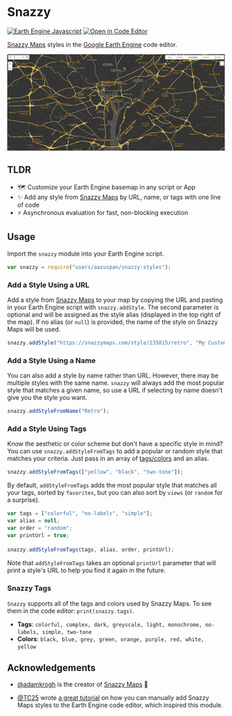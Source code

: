 # Snazzy

[![Earth Engine Javascript](https://img.shields.io/badge/Earth%20Engine%20API-Javascript-red)](https://developers.google.com/earth-engine/tutorials/tutorial_api_01)
[![Open in Code Editor](https://img.shields.io/badge/Open%20in-Code%20Editor-9cf)](https://code.earthengine.google.com/eea55338fa02e2b114e8cd70431302d8)

[Snazzy Maps](https://snazzymaps.com) styles in the [Google Earth Engine](https://earthengine.google.com/) code editor.

![Snazzy basemap demo](assets/snazzy_demo.gif)

## TLDR

- 🗺️ Customize your Earth Engine basemap in any script or App
- ✨ Add any style from [Snazzy Maps](https://snazzymaps.com) by URL, name, or tags with one line of code
- ⚡ Asynchronous evaluation for fast, non-blocking execution

## Usage

Import the `snazzy` module into your Earth Engine script.

```javascript
var snazzy = require("users/aazuspan/snazzy:styles");
```

### Add a Style Using a URL
Add a style from [Snazzy Maps](https://snazzymaps.com/explore) to your map by copying the URL and pasting in your Earth Engine script with `snazzy.addStyle`. The second parameter is optional and will be assigned as the style alias (displayed in the top right of the map). If no alias (or `null`) is provided, the name of the style on Snazzy Maps will be used.

```javascript
snazzy.addStyle("https://snazzymaps.com/style/235815/retro", "My Custom Style");
```

### Add a Style Using a Name

You can also add a style by name rather than URL. However, there may be multiple styles with the same name. `snazzy` will always add the most popular style that matches a given name, so use a URL if selecting by name doesn't give you the style you want.

```javascript
snazzy.addStyleFromName("Retro");
```

### Add a Style Using Tags

Know the aesthetic or color scheme but don't have a specific style in mind? You can use `snazzy.addStyleFromTags` to add a popular or random style that matches your criteria. Just pass in an array of [tags/colors](#snazzy-tags) and an alias.

```javascript
snazzy.addStyleFromTags(["yellow", "black", "two-tone"]);
```

By default, `addStyleFromTags` adds the most popular style that matches all your tags, sorted by `favorites`, but you can also sort by `views` (or `random` for a surprise).

```javascript
var tags = ["colorful", "no-labels", "simple"];
var alias = null;
var order = "random";
var printUrl = true;

snazzy.addStyleFromTags(tags, alias, order, printUrl);
```

Note that `addStyleFromTags` takes an optional `printUrl` parameter that will print a style's URL to help you find it again in the future.

### Snazzy Tags

`Snazzy` supports all of the tags and colors used by Snazzy Maps. To see them in the code editor: `print(snazzy.tags)`.

- **Tags**: `colorful, complex, dark, greyscale, light, monochrome, no-labels, simple, two-tone`
- **Colors**: `black, blue, grey, green, orange, purple, red, white, yellow`

## Acknowledgements

- [@adamkrogh](https://github.com/adamkrogh) is the creator of [Snazzy Maps](https://snazzymaps.com) 👏

- [@TC25](https://github.com/TC25) wrote [a great tutorial](https://developers.google.com/earth-engine/tutorials/community/customizing-base-map-styles) on how you can manually add Snazzy Maps styles to the Earth Engine code editor, which inspired this module. 
